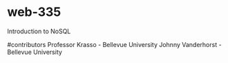 # web-335
Introduction to NoSQL

#contributors
Professor Krasso - Bellevue University
Johnny Vanderhorst - Bellevue University
